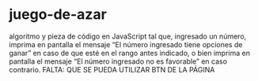 # juego-de-azar
algoritmo y pieza de código en JavaScript tal que, ingresado un número, imprima en pantalla el mensaje “El número ingresado tiene opciones de ganar” en caso de que esté en el rango antes indicado, o bien imprima en pantalla el mensaje “El número ingresado no es favorable” en caso contrario.
FALTA: QUE SE PUEDA UTILIZAR BTN DE LA PÁGINA
